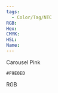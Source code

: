 ```yaml
---
tags:
  - Color/Tag/NTC
RGB:
Hex:
CMYK:
HSL:
Name:
---
```

Carousel Pink
```palette
#F9E0ED
```
RGB
